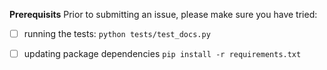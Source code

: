 **Prerequisits** Prior to submitting an issue, please make sure you have tried:
- [ ] running the tests: `python tests/test_docs.py`
- [ ] updating package dependencies `pip install -r requirements.txt`

